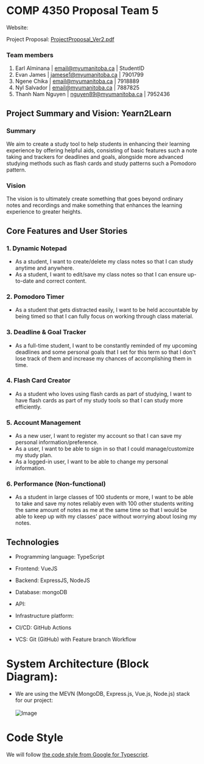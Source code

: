 # COMP 4350 Proposal Team 5

Website:

Project Proposal: [ProjectProposal_Ver2.pdf](https://github.com/user-attachments/files/18575234/ProjectProposal_Ver2.pdf)

### Team members

1. Earl Alminana | [email@myumanitoba.ca](mailto:email@myumanitoba.ca) | StudentID
2. Evan James | [jamese1@myumanitoba.ca](mailto:jamese1@myumanitoba.ca) | 7901799
3. Ngene Chika | [email@myumanitoba.ca](mailto:email@myumanitoba.ca) | 7918889
4. Nyl Salvador | [email@myumanitoba.ca](mailto:email@myumanitoba.ca) | 7887825
5. Thanh Nam Nguyen | [nguyen89@myumanitoba.ca](mailto:nguyen89@myumanitoba.ca) | 7952436

## Project Summary and Vision: **Yearn2Learn**

### **Summary**

We aim to create a study tool to help students in enhancing their learning experience by offering helpful aids, consisting of basic features such a note taking and trackers for deadlines and goals, alongside more advanced studying methods such as flash cards and study patterns such a Pomodoro pattern.

### Vision

The vision is to ultimately create something that goes beyond ordinary notes and recordings and make something that enhances the learning experience to greater heights.

## Core Features and User Stories

### 1. Dynamic Notepad
- As a student, I want to create/delete my class notes so that I can study anytime and anywhere.
- As a student, I want to edit/save my class notes so that I can ensure up-to-date and correct content.

### 2. Pomodoro Timer
- As a student that gets distracted easily, I want to be held accountable by being timed so that I can fully focus on working through class material.

### 3. Deadline & Goal Tracker
- As a full-time student, I want to be constantly reminded of my upcoming deadlines and some personal goals that I set for this term so that I don't lose track of them and increase my chances of accomplishing them in time.

### 4. Flash Card Creator
- As a student who loves using flash cards as part of studying, I want to have flash cards as part of my study tools so that I can study more efficiently.

### 5. Account Management
- As a new user, I want to register my account so that I can save my personal information/preference.
- As a user, I want to be able to sign in so that I could manage/customize my study plan.
- As a logged-in user, I want to be able to change my personal information.

### 6. Performance (Non-functional)
- As a student in large classes of 100 students or more, I want to be able to take and save my notes reliably even with 100 other students writing the same amount of notes as me at the same time so that I would be able to keep up with my classes' pace without worrying about losing my notes.

## Technologies
- Programming language: TypeScript
- Frontend: VueJS
- Backend: ExpressJS, NodeJS

- Database: mongoDB
- API:
- Infrastructure platform:
- CI/CD: GitHub Actions
- VCS: Git (GitHub) with Feature branch Workflow

# System Architecture (Block Diagram):
- We are using the MEVN (MongoDB, Express.js, Vue.js, Node.js) stack for our project:<br><br>
![Image](https://github.com/user-attachments/assets/b897a090-5887-488b-af72-5a6a929485fc)

# Code Style
We will follow [the code style from Google for Typescript](https://google.github.io/styleguide/tsguide.html).
